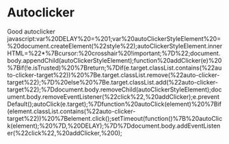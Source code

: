# Autoclicker
Good autoclicker
javascript:var%20DELAY%20=%201;var%20autoClickerStyleElement%20=%20document.createElement(%22style%22);autoClickerStyleElement.innerHTML=%22*%7Bcursor:%20crosshair%20!important;%7D%22;document.body.appendChild(autoClickerStyleElement);function%20addClicker(e)%20%7Bif(!e.isTrusted)%20%7Breturn;%7Dif(e.target.classList.contains(%22auto-clicker-target%22))%20%7Be.target.classList.remove(%22auto-clicker-target%22);%7D%20else%20%7Be.target.classList.add(%22auto-clicker-target%22);%7Ddocument.body.removeChild(autoClickerStyleElement);document.body.removeEventListener(%22click%22,%20addClicker);e.preventDefault();autoClick(e.target);%7Dfunction%20autoClick(element)%20%7Bif(element.classList.contains(%22auto-clicker-target%22))%20%7Belement.click();setTimeout(function()%7B%20autoClick(element);%20%7D,%20DELAY);%7D%7Ddocument.body.addEventListener(%22click%22,%20addClicker,%200);
